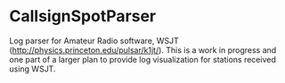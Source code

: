 CallsignSpotParser
==================

Log parser for Amateur Radio software, WSJT (http://physics.princeton.edu/pulsar/k1jt/). This is a work in progress and one part of a larger plan to provide log visualization for stations received using WSJT.
